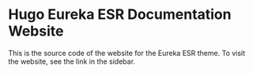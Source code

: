# Hugo Eureka ESR Documentation Website

This is the source code of the website for the Eureka ESR theme. To visit the website, see the link in the sidebar.
